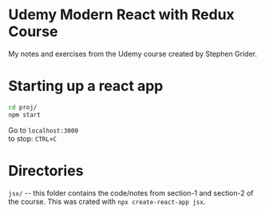 # Udemy Modern React with Redux Course

My notes and exercises from the Udemy course created by Stephen Grider.

# Starting up a react app

```bash
cd proj/
npm start
```

Go to `localhost:3000`  
to stop: `CTRL+C`

# Directories

`jsx/` -- this folder contains the code/notes from section-1 and section-2 of the course. This was crated with `npx create-react-app jsx`.
